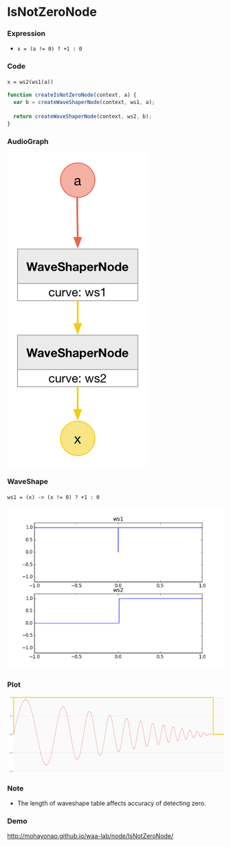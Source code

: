 # IsNotZeroNode

### Expression

- `x = (a != 0) ? +1 : 0`

### Code

`x = ws2(ws1(a))`

```js
function createIsNotZeroNode(context, a) {
  var b = createWaveShaperNode(context, ws1, a);

  return createWaveShaperNode(context, ws2, b);
}
```

### AudioGraph

![](is-not-zero-node.png)

### WaveShape

`ws1 = (x) -> (x != 0) ? +1 : 0`

![](is-not-zero-wave-shape.png)

### Plot

![](is-not-zero-node-plot.png)

### Note

- The length of waveshape table affects accuracy of detecting zero.

### Demo

http://mohayonao.github.io/waa-lab/node/IsNotZeroNode/
